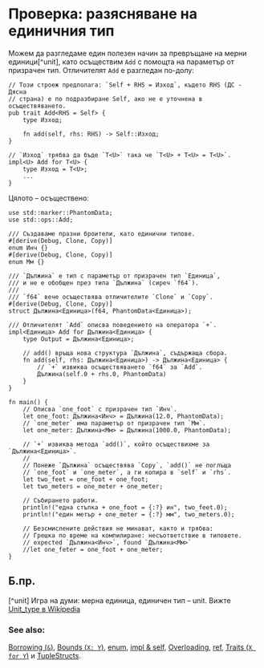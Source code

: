 # Проверка: разясняване на единичния тип

Можем да разгледаме един полезен начин за превръщане на мерни единици[^unit],
като осъществим `Add` с помощта на параметър от призрачен тип. Отличителят
`Add` е разгледан по-долу:

```rust,ignore
// Този строеж предполага: `Self + RHS = Изход`, където RHS (ДС - Дясна
// страна) е по подразбиране Self, ако не е уточнена в осъществяването.
pub trait Add<RHS = Self> {
    type Изход;

    fn add(self, rhs: RHS) -> Self::Изход;
}

// `Изход` трябва да бъде `T<U>` така че `T<U> + T<U> = T<U>`.
impl<U> Add for T<U> {
    type Изход = T<U>;
    ...
}
```

Цялото – осъществено:

```rust,editable
use std::marker::PhantomData;
use std::ops::Add;

/// Създаваме празни броители, като единични типове.
#[derive(Debug, Clone, Copy)]
enum Инч {}
#[derive(Debug, Clone, Copy)]
enum Мм {}

/// `Дължина` е тип с параметър от призрачен тип `Единица`,
/// и не е обобщен през типа `Дължина` (сиреч `f64`).
///
/// `f64` вече осъществява отличителите `Clone` и `Copy`.
#[derive(Debug, Clone, Copy)]
struct Дължина<Единица>(f64, PhantomData<Единица>);

/// Отличителят `Add` описва поведението на оператора `+`.
impl<Единица> Add for Дължина<Единица> {
    type Output = Дължина<Единица>;

    // add() връща нова структура `Дължина`, съдържаща сбора.
    fn add(self, rhs: Дължина<Единица>) -> Дължина<Единица> {
        // `+` извиква осъществяването `f64` за `Add`.
        Дължина(self.0 + rhs.0, PhantomData)
    }
}

fn main() {
    // Описва `one_foot` с призрачен тип `Инч`.
    let one_foot: Дължина<Инч> = Дължина(12.0, PhantomData);
    // `one_meter` има параметър от призрачен тип `Мм`.
    let one_meter: Дължина<Мм> = Дължина(1000.0, PhantomData);

    // `+` извиква метода `add()`, който осъществихме за `Дължина<Единица>`.
    //
    // Понеже `Дължина` осъществява `Copy`, `add()` не поглъща
    // `one_foot` и `one_meter`, а ги копира в `self` и `rhs`.
    let two_feet = one_foot + one_foot;
    let two_meters = one_meter + one_meter;

    // Събирането работи.
    println!("една стъпка + one_foot = {:?} ин", two_feet.0);
    println!("един метър + one_meter = {:?} мм", two_meters.0);

    // Безсмислените действия не минават, както и трябва:
    // Грешка по време на компилиране: несъответствие в типовете.
    // expected `Дължина<Инч>`, found `Дължина<Мм>`
    //let one_feter = one_foot + one_meter;
}
```
## Б.пр.

[^unit] Игра на думи: мерна единица, единичен тип – unit. Вижте [Unit_type в
 Wikipedia](https://en.wikipedia.org/wiki/Unit_type) 

### See also:

[Borrowing (`&`)], [Bounds (`X: Y`)], [enum], [impl & self],
[Overloading], [ref], [Traits (`X for Y`)] и [TupleStructs].

[Borrowing (`&`)]: ../../scope/borrow.md
[Bounds (`X: Y`)]: ../../generics/bounds.md
[enum]: ../../custom_types/enum.md
[impl & self]: ../../fn/methods.md
[Overloading]: ../../trait/ops.md
[ref]: ../../scope/borrow/ref.md
[Traits (`X for Y`)]: ../../trait.md
[TupleStructs]: ../../custom_types/structs.md
[std::marker::PhantomData]: https://doc.rust-lang.org/std/marker/struct.PhantomData.html
